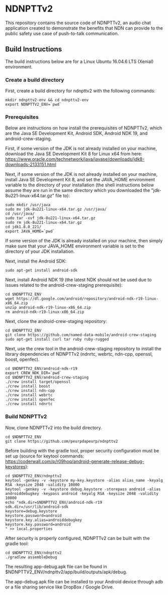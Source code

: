 # NDNPTTv2

This repository contains the source code of NDNPTTv2, an audio chat application created to demonstrate the benefits that NDN can provide to the public safety use case of push-to-talk communication.

## Build Instructions

The build instructions below are for a Linux Ubuntu 16.04.6 LTS (Xenial) environment.

### Create a build directory

First, create a build directory for ndnpttv2 with the following commands:

```Shell
mkdir ndnpttv2-env && cd ndnpttv2-env
export NDNPTTV2_ENV=`pwd`
```

### Prerequisites

Below are instructions on how install the prerequisites of NDNPTTv2, which are the Java SE Development Kit, Android SDK, Android NDK 19, and android-crew-staging.

First, if some version of the JDK is not already installed on your machine, download the Java SE Development Kit 8 for Linux x64 from here: https://www.oracle.com/technetwork/java/javase/downloads/jdk8-downloads-2133151.html

Next, if some version of the JDK is not already installed on your machine, install Java SE Development Kit 8, and set the JAVA_HOME environment variable to the directory of your installation (the shell instructions below assume they are run in the same directory which you downloaded the "jdk-8u221-linux-x64.tar.gz" file to):

```Shell
sudo mkdir /usr/java
sudo mv jdk-8u221-linux-x64.tar.gz /usr/java/
cd /usr/java/
sudo tar -xvf jdk-8u221-linux-x64.tar.gz
sudo rm jdk-8u221-linux-x64.tar.gz
cd jdk1.8.0_221/
export JAVA_HOME=`pwd`
```

If some version of the JDK is already installed on your machine, then simply make sure that your JAVA_HOME environment variable is set to the directory of your JDK installation.

Next, install the Android SDK:

```Shell
sudo apt-get install android-sdk
```

Next, install Android NDK 19 (the latest NDK should not be used due to issues related to the android-crew-staging prerequisite):

```Shell
cd $NDNPTTV2_ENV
wget https://dl.google.com/android/repository/android-ndk-r19-linux-x86_64.zip
unzip android-ndk-r19-linux-x86_64.zip
rm android-ndk-r19-linux-x86_64.zip
```

Next, clone the android-crew-staging repository:

```Shell
cd $NDNPTTV2_ENV
git clone https://github.com/named-data-mobile/android-crew-staging
sudo apt-get install curl tar ruby ruby-rugged
```

Next, use the crew tool in the android-crew-staging repository to install the library dependencies of NDNPTTv2 (ndnrtc, webrtc, ndn-cpp, openssl, boost, openfec).

```Shell
cd $NDNPTTV2_ENV/android-ndk-r19
export CREW_NDK_DIR=`pwd`
cd $NDNPTTV2_ENV/android-crew-staging
./crew install target/openssl
./crew install boost
./crew install ndn-cpp
./crew install webrtc
./crew install openfec
./crew install ndnrtc
```

### Build NDNPTTv2

Now, clone NDNPTTv2 into the build directory.

```Shell
cd $NDNPTTV2_ENV
git clone https://github.com/peurpdapeurp/ndnpttv2
```

Before building with the gradle tool, proper security configuration must be set up (source for keytool commands: https://coderwall.com/p/r09hoq/android-generate-release-debug-keystores):

```Shell
cd $NDNPTTV2_ENV/ndnpttv2
keytool -genkey -v -keystore my-key.keystore -alias alias_name -keyalg RSA -keysize 2048 -validity 10000
keytool -genkey -v -keystore debug.keystore -storepass android -alias androiddebugkey -keypass android -keyalg RSA -keysize 2048 -validity 10000
echo "ndk.dir=$NDNPTTV2_ENV/android-ndk-r19
sdk.dir=/usr/lib/android-sdk
keystore=debug.keystore
keystore.password=android
keystore.key.alias=androiddebugkey
keystore.key.password=android
" >> local.properties
```

After security is properly configured, NDNPTTv2 can be built with the gradle tool:

```Shell
cd $NDNPTTV2_ENV/ndnpttv2
./gradlew assembleDebug
```

The resulting app-debug.apk file can be found in $NDNPTTV2_ENV/ndnpttv2/app/build/outputs/apk/debug.

The app-debug.apk file can be installed to your Android device through adb or a file sharing service like DropBox / Google Drive.
